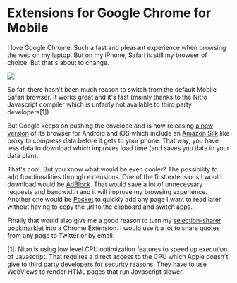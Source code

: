 # Extensions for Google Chrome for Mobile

I love Google Chrome. Such a fast and pleasant experience when browsing the web on my laptop. But on my iPhone, Safari is still my browser of choice. But that's about to change.

![](http://cl.ly/image/2K2j1H0A3a1x/2014-01-16%2023.13.43.jpeg)

So far, there hasn't been much reason to switch from the default Mobile Safari browser. It works great and it's fast (mainly thanks to the Nitro Javascript compiler which is unfairly not available to third party developers[1]).

But Google keeps on pushing the envelope and is now releasing [a new version](http://chrome.blogspot.com/2014/01/more-web-more-savings-with-chrome-for.html) of its browser for Android and iOS which include an [Amazon Silk](http://en.wikipedia.org/wiki/Amazon_Silk) like proxy to compress data before it gets to your phone. That way, you have less data to download which improves load time (and saves you data in your data plan).

That's cool. But you know what would be even cooler? The possibility to add functionalities through extensions. One of the first extensions I would download would be [AdBlock](https://chrome.google.com/webstore/detail/adblock/gighmmpiobklfepjocnamgkkbiglidom?hl=en). That would save a lot of unnecessary requests and bandwidth and it will improve my browsing experience. Another one would be [Pocket](https://chrome.google.com/webstore/detail/pocket-formerly-read-it-l/niloccemoadcdkdjlinkgdfekeahmflj?hl=en) to quickly add any page I want to read later without having to copy the url to the clipboard and switch apps. 

Finally that would also give me a good reason to turn my [selection-sharer bookmarklet](http://xdamman.github.io/selection-sharer) into a Chrome Extension. I would use it a lot to share quotes from any page to Twitter or by email.

[1]: Nitro is using low level CPU optimization features to speed up execution of Javascript. That requires a direct access to the CPU which Apple doesn't give to third party developers for security reasons. They have to use WebViews to render HTML pages that run Javascript slower.